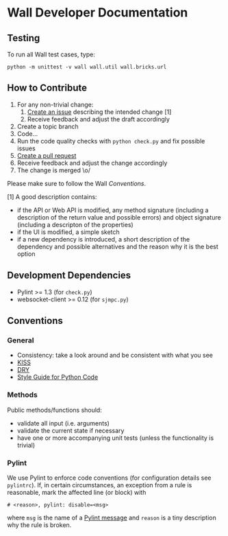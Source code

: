 Wall Developer Documentation
============================

## Testing

To run all Wall test cases, type:

    python -m unittest -v wall wall.util wall.bricks.url

## How to Contribute

1. For any non-trivial change:
   1. [Create an issue](https://github.com/NoyaInRain/wall/issues) describing
      the intended change [1]
   2. Receive feedback and adjust the draft accordingly
2. Create a topic branch
3. Code...
4. Run the code quality checks with `python check.py` and fix possible issues
5. [Create a pull request](https://github.com/NoyaInRain/wall/pulls)
6. Receive feedback and adjust the change accordingly
7. The change is merged \o/

Please make sure to follow the Wall *Conventions*.

[1] A good description contains:

* if the API or Web API is modified, any method signature (including a
  description of the return value and possible errors) and object signature
  (including a descripton of the properties)
* if the UI is modified, a simple sketch
* if a new dependency is introduced, a short description of the dependency and
  possible alternatives and the reason why it is the best option

## Development Dependencies

* Pylint >= 1.3 (for `check.py`)
* websocket-client >= 0.12 (for `sjmpc.py`)

## Conventions

### General

* Consistency: take a look around and be consistent with what you see
* [KISS](https://en.wikipedia.org/wiki/KISS_principle)
* [DRY](https://en.wikipedia.org/wiki/Don%27t_repeat_yourself)
* [Style Guide for Python Code](https://www.python.org/dev/peps/pep-0008/)

### Methods

Public methods/functions should:

* validate all input (i.e. arguments)
* validate the current state if necessary
* have one or more accompanying unit tests (unless the functionality is trivial)

### Pylint

We use Pylint to enforce code conventions (for configuration details see
`pylintrc`). If, in certain circumstances, an exception from a rule is
reasonable, mark the affected line (or block) with

    # <reason>, pylint: disable=<msg>

where `msg` is the name of a
[Pylint message](http://docs.pylint.org/features.html) and `reason` is a tiny
description why the rule is broken.
